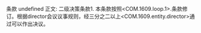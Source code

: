 条款 undefined 正文:
二级决策条款1. 本条款按照<COM.1609.loop.1>.条款修订。根据director会议议事规则，经三分之二以上<COM.1609.entity.director>通过可以作出决议。
